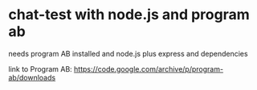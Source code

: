 
# chat-test with node.js and program ab

needs program AB installed
and node.js plus express and dependencies

link to Program AB:
https://code.google.com/archive/p/program-ab/downloads


